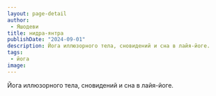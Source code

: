 ```yaml
---
layout: page-detail
author:
 - Яшодеви
title: нидра-янтра
publishDate: "2024-09-01"
description: Йога иллюзорного тела, сновидений и сна в лайя-йоге.
tags:
 - йога
image: 
---
```

Йога иллюзорного тела, сновидений и сна в лайя-йоге.


